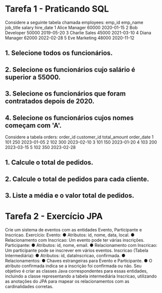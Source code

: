 # Tarefa 1 - Praticando SQL
Considere a seguinte tabela chamada employees:
emp_id emp_name job_title salary hire_date
1 Alice Manager 60000 2020-01-15
2 Bob Developer 50000 2019-05-20
3 Charlie Sales 45000 2021-03-10
4 Diana Manager 62000 2022-02-28
5 Eve Marketing 48000 2020-11-12

## 1. Selecione todos os funcionários.
## 2. Selecione os funcionários cujo salário é superior a 55000.
## 3. Selecione os funcionários que foram contratados depois de 2020.
## 4. Selecione os funcionários cujos nomes começam com 'A'.

Considere a tabela orders:
order_id customer_id total_amount order_date
1 101 250 2023-01-05
2 102 300 2023-02-10
3 101 150 2023-01-20
4 103 200 2023-03-15
5 102 350 2023-02-28
## 1. Calcule o total de pedidos.
## 2. Calcule o total de pedidos para cada cliente.
## 3. Liste a média e o valor total de pedidos.

# Tarefa 2 - Exercício JPA
Crie um sistema de eventos com as entidades Evento, Participante e Inscricao.
Exercício:
Evento:
● Atributos: id, nome, data, local.
● Relacionamento com Inscricao: Um evento pode ter várias inscrições.
Participante:
● Atributos: id, nome, email.
● Relacionamento com Inscricao: Um participante pode se inscrever em
vários eventos.
Inscricao (Tabela Intermediária):
● Atributos: id, dataInscricao, confirmada.
● Relacionamentos:
● Chaves estrangeiras para Evento e Participante.
● O atributo confirmada indica se a inscrição foi confirmada ou não.
Seu objetivo é criar as classes Java correspondentes para essas entidades, incluindo a
classe representando a tabela intermediária Inscricao, utilizando as anotações do JPA
para mapear os relacionamentos com as cardinalidades corretas.
